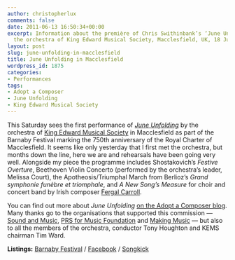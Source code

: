 ```yaml
---
author: christopherlux
comments: false
date: 2011-06-13 16:50:34+00:00
excerpt: Information about the première of Chris Swithinbank’s ‘June Unfolding’ by
  the orchestra of King Edward Musical Society, Macclesfield, UK, 18 June 2011.
layout: post
slug: june-unfolding-in-macclesfield
title: June Unfolding in Macclesfield
wordpress_id: 1875
categories:
- Performances
tags:
- Adopt a Composer
- June Unfolding
- King Edward Musical Society
---
```


This Saturday sees the first performance of [_June Unfolding_](http://www.chrisswithinbank.net/2011/04/june-unfolding/) by the orchestra of [King Edward Musical Society](http://www.kems.org.uk/) in Macclesfield as part of the Barnaby Festival marking the 750th anniversary of the Royal Charter of Macclesfield. It seems like only yesterday that I first met the orchestra, but months down the line, here we are and rehearsals have been going very well. Alongside my piece the programme includes Shostakovich’s _Festive Overture_, Beethoven Violin Concerto (performed by the orchestra’s leader, Melissa Court), the Apotheosis/Triumphal March from Berlioz’s _Grand symphonie funèbre et triomphale_, and _A New Song’s Measure_ for choir and concert band by Irish composer [Fergal Carroll](http://cmc.ie/composers/composer.cfm?composerID=158).

You can find out more about _June Unfolding_ [on the Adopt a Composer blog](http://www.adoptacomposer.org/2011/04/unfolding-musical-memory/). Many thanks go to the organisations that supported this commission — [Sound and Music](http://www.soundandmusic.org/), [PRS for Music Foundation](http://www.prsformusicfoundation.com/) and [Making Music](http://www.makingmusic.org.uk/) — but also to all the members of the orchestra, conductor Tony Houghton and KEMS chairman Tim Ward.

**Listings:** [Barnaby Festival](http://www.barnabyfestival.org.uk/events/kems-concert) / [Facebook](https://www.facebook.com/event.php?eid=190498404329753) / [Songkick](http://www.songkick.com/concerts/9450183-king-edward-musical-society-at-st-michael-and-all-angels-church)
